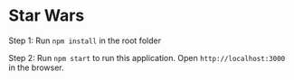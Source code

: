 # Star Wars

Step 1: Run `npm install` in the root folder

Step 2: Run `npm start` to run this application. Open `http://localhost:3000` in the browser.
 
